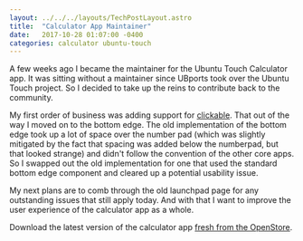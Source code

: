 ```yaml
---
layout: ../../../layouts/TechPostLayout.astro
title:  "Calculator App Maintainer"
date:   2017-10-28 01:07:00 -0400
categories: calculator ubuntu-touch
---
```


A few weeks ago I became the maintainer for the Ubuntu Touch Calculator app.
It was sitting without a maintainer since UBports took over the Ubuntu Touch
project. So I decided to take up the reins to contribute back to the community.

My first order of business was adding support for
[clickable](https://github.com/bhdouglass/clickable). That out of the way
I moved on to the bottom edge. The old implementation of the bottom edge took
up a lot of space over the number pad (which was slightly mitigated by the fact
that spacing was added below the numberpad, but that looked strange) and didn't
follow the convention of the other core apps. So I swapped out the old
implementation for one that used the standard bottom edge component and cleared
up a potential usability issue.

My next plans are to comb through the old launchpad page for any outstanding
issues that still apply today. And with that I want to improve the user
experience of the calculator app as a whole.

Download the latest version of the calculator app
[fresh from the OpenStore](https://open.uappexplorer.com/app/com.ubuntu.calculator).
